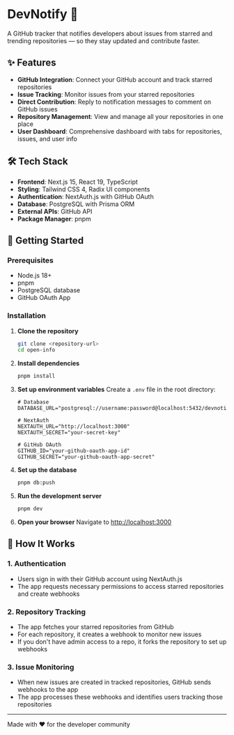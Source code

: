 # DevNotify 🚀

A GitHub tracker that notifies developers about issues from starred and trending repositories — so they stay updated and contribute faster.

## ✨ Features

- **GitHub Integration**: Connect your GitHub account and track starred repositories
- **Issue Tracking**: Monitor issues from your starred repositories
- **Direct Contribution**: Reply to notification messages to comment on GitHub issues
- **Repository Management**: View and manage all your repositories in one place
- **User Dashboard**: Comprehensive dashboard with tabs for repositories, issues, and user info

## 🛠️ Tech Stack

- **Frontend**: Next.js 15, React 19, TypeScript
- **Styling**: Tailwind CSS 4, Radix UI components
- **Authentication**: NextAuth.js with GitHub OAuth
- **Database**: PostgreSQL with Prisma ORM
- **External APIs**: GitHub API
- **Package Manager**: pnpm

## 🚀 Getting Started

### Prerequisites

- Node.js 18+
- pnpm
- PostgreSQL database
- GitHub OAuth App


### Installation

1. **Clone the repository**

   ```bash
   git clone <repository-url>
   cd open-info
   ```

2. **Install dependencies**

   ```bash
   pnpm install
   ```

3. **Set up environment variables**
   Create a `.env` file in the root directory:

   ```env
   # Database
   DATABASE_URL="postgresql://username:password@localhost:5432/devnotify"

   # NextAuth
   NEXTAUTH_URL="http://localhost:3000"
   NEXTAUTH_SECRET="your-secret-key"

   # GitHub OAuth
   GITHUB_ID="your-github-oauth-app-id"
   GITHUB_SECRET="your-github-oauth-app-secret"

   ```

4. **Set up the database**

   ```bash
   pnpm db:push
   ```

5. **Run the development server**

   ```bash
   pnpm dev
   ```

6. **Open your browser**
   Navigate to [http://localhost:3000](http://localhost:3000)

## 📱 How It Works

### 1. Authentication

- Users sign in with their GitHub account using NextAuth.js
- The app requests necessary permissions to access starred repositories and create webhooks

### 2. Repository Tracking

- The app fetches your starred repositories from GitHub
- For each repository, it creates a webhook to monitor new issues
- If you don't have admin access to a repo, it forks the repository to set up webhooks

### 3. Issue Monitoring

- When new issues are created in tracked repositories, GitHub sends webhooks to the app
- The app processes these webhooks and identifies users tracking those repositories

---

Made with ❤️ for the developer community
